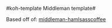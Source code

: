 #koh-template Middleman template#

Based off of: [middleman-hamlsasscoffee](https://github.com/pixelsonly/middleman-hamlsasscoffee)